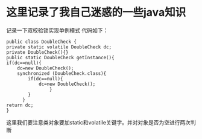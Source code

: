 # 这里记录了我自己迷惑的一些java知识

记录一下双校验锁实现单例模式
代码如下：

```
public class DoubleCheck {
private static volatile DoubleCheck dc;
private DoubleCheck(){}
public static DoubleCheck getInstance(){
if(dc==null){
    dc=new DoubleCheck();
    synchronized (DoubleCheck.class){
        if(dc==null){
            dc=new DoubleCheck();
                }
        }
      }
return dc;
}
```

这里我们要注意类对象要加static和volatile关键字。并对对象是否为空进行两次判断


